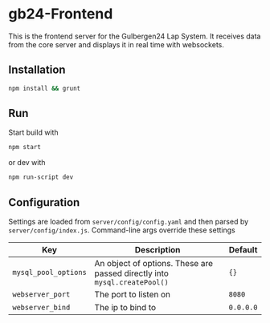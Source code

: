 # gb24-Frontend
This is the frontend server for the Gulbergen24 Lap System. It receives data from the core server and displays it in real time with websockets.

## Installation

```sh
npm install && grunt
```

## Run
Start build with

```sh
npm start
```

or dev with

```sh
npm run-script dev
```

## Configuration
Settings are loaded from `server/config/config.yaml` and then parsed by `server/config/index.js`. Command-line args override these settings

Key                  | Description                                                               | Default
-------------------- | ------------------------------------------------------------------------- | ---------
`mysql_pool_options` | An object of options. These are passed directly into `mysql.createPool()` | `{}`
`webserver_port`     | The port to listen on                                                     | `8080`
`webserver_bind`     | The ip to bind to                                                         | `0.0.0.0`
